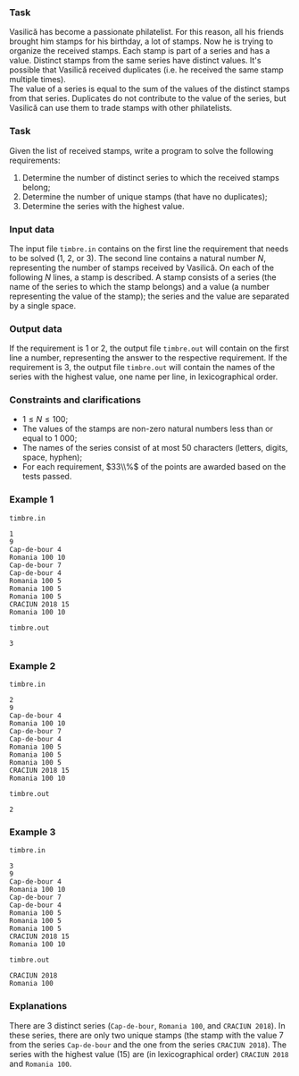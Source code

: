 ### Task
Vasilică has become a passionate philatelist. For this reason, all his friends brought him stamps for his birthday, a lot of stamps. Now he is trying to organize the received stamps.
Each stamp is part of a series and has a value. Distinct stamps from the same series have distinct values. It's possible that Vasilică received duplicates (i.e. he received the same stamp multiple times).  
The value of a series is equal to the sum of the values of the distinct stamps from that series. Duplicates do not contribute to the value of the series, but Vasilică can use them to trade stamps with other philatelists.

### Task
Given the list of received stamps, write a program to solve the following requirements:
1. Determine the number of distinct series to which the received stamps belong;
2. Determine the number of unique stamps (that have no duplicates);
3. Determine the series with the highest value.

### Input data
The input file `timbre.in` contains on the first line the requirement that needs to be solved ($1$, $2$, or $3$). The second line contains a natural number $N$, representing the number of stamps received by Vasilică. On each of the following $N$ lines, a stamp is described. A stamp consists of a series (the name of the series to which the stamp belongs) and a value (a number representing the value of the stamp); the series and the value are separated by a single space.

### Output data
If the requirement is $1$ or $2$, the output file `timbre.out` will contain on the first line a number, representing the answer to the respective requirement. If the requirement is $3$, the output file `timbre.out` will contain the names of the series with the highest value, one name per line, in lexicographical order.

### Constraints and clarifications
* $1 \leq N \leq 100$;
* The values of the stamps are non-zero natural numbers less than or equal to $1 \ 000$;
* The names of the series consist of at most $50$ characters (letters, digits, space, hyphen);
* For each requirement, $33\\%$ of the points are awarded based on the tests passed.

### Example 1

`timbre.in`
```
1
9
Cap-de-bour 4
Romania 100 10
Cap-de-bour 7
Cap-de-bour 4
Romania 100 5
Romania 100 5
Romania 100 5
CRACIUN 2018 15
Romania 100 10
```

`timbre.out`
```
3
```

### Example 2

`timbre.in`
```
2
9
Cap-de-bour 4
Romania 100 10
Cap-de-bour 7
Cap-de-bour 4
Romania 100 5
Romania 100 5
Romania 100 5
CRACIUN 2018 15
Romania 100 10
```

`timbre.out`
```
2
```

### Example 3

`timbre.in`
```
3
9
Cap-de-bour 4
Romania 100 10
Cap-de-bour 7
Cap-de-bour 4
Romania 100 5
Romania 100 5
Romania 100 5
CRACIUN 2018 15
Romania 100 10
```

`timbre.out`
```
CRACIUN 2018
Romania 100
```

### Explanations
There are $3$ distinct series (`Cap-de-bour`, `Romania 100`, and `CRACIUN 2018`). In these series, there are only two unique stamps (the stamp with the value $7$ from the series `Cap-de-bour` and the one from the series `CRACIUN 2018`). The series with the highest value ($15$) are (in lexicographical order) `CRACIUN 2018` and `Romania 100`.